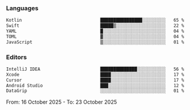 <!--START_SECTION:waka-->
### Languages
```txt
Kotlin                              ████████████████░░░░░░░░░   65 %
Swift                               █████▒░░░░░░░░░░░░░░░░░░░   22 %
YAML                                █░░░░░░░░░░░░░░░░░░░░░░░░   04 %
TOML                                ▓░░░░░░░░░░░░░░░░░░░░░░░░   04 %
JavaScript                          ▒░░░░░░░░░░░░░░░░░░░░░░░░   01 %
```

### Editors
```txt
IntelliJ IDEA                       ██████████████░░░░░░░░░░░   56 %
Xcode                               ████░░░░░░░░░░░░░░░░░░░░░   17 %
Cursor                              ████░░░░░░░░░░░░░░░░░░░░░   17 %
Android Studio                      ███░░░░░░░░░░░░░░░░░░░░░░   12 %
DataGrip                            ░░░░░░░░░░░░░░░░░░░░░░░░░   01 %
```

From: 16 October 2025 - To: 23 October 2025
<!--END_SECTION:waka-->

